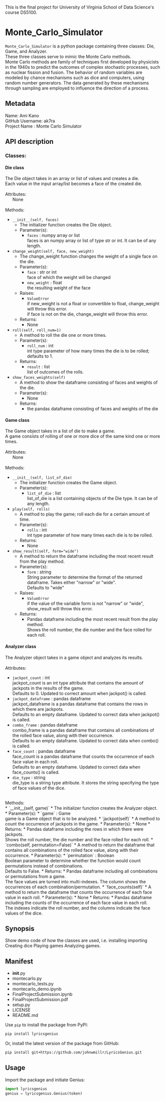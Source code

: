 This is the final project for University of Virginia School of Data Science's course DS5100.

# Monte_Carlo_Simulator

`Monte_Carlo_Simulator` is a python package containing three classes: Die, Game, and Analyzer. <br />
These three classes serve to mimic the Monte Carlo methods. <br />
Monte Carlo methods are family of techniques first developed by physicists in the 1940s to predict the outcomes of complex stochastic processes, such as nuclear fission and fusion. The behavior of random variables are modeled by chance mechanisms such as dice and computers, using random number generators. The data generated by these mechanisms through sampling are employed to influence the direction of a process.

## Metadata
Name: Ami Kano <br />
GitHub Username: ak7ra <br />
Project Name : Monte Carlo Simulator

## API description
### Classes:
#### Die class
The Die object takes in an array or list of values and creates a die. <br />
Each value in the input array/list becomes a face of the created die. <br />
<br />
Attributes: <br />
&nbsp;&nbsp;&nbsp;&nbsp;&nbsp;&nbsp;None <br />
<br />
Methods: <br />
* `__init__(self, faces)`
    * The initializer function creates the Die object.
    * Parameter(s):
        * `faces` : numpy array or list <br />
          faces is an numpy array or list of type str or int. It can be of any length.
* `change_weight(self, face, new_weight)`
    * The change_weight function changes the weight of a single face on the die.
    * Parameter(s):
        * `face` : str or int <br />
          face of which the weight will be changed
        * `new_weight` : float <br />
          the resulting weight of the face
    * Raises:
        * `ValueError` <br />
          if new_weight is not a float or convertible to float, change_weight will throw this error. <br />
          if face is not on the die, change_weight will throw this error. <br />
    * Returns:
        * None
* `roll(self, roll_num=1)`
    * A method to roll the die one or more times.
    * Parameter(s):
        * `roll_num` : int <br />
          int type parameter of how many times the die is to be rolled; defaults to 1.
    * Returns:
        * `result` : list <br />
          list of outcomes of the rolls.
* `show_faces_weights(self)`
    * A method to show the dataframe consisting of faces and weights of the die.
    * Parameter(s):
        * None
    * Returns:
        * the pandas dataframe consisting of faces and weights of the die
#### Game class
The Game object takes in a list of die to make a game. <br />
A game consists of rolling of one or more dice of the same kind one or more times. <br />
 <br />
Attributes: <br />
&nbsp;&nbsp;&nbsp;&nbsp;&nbsp;&nbsp;None <br />
<br />
Methods: <br />
* `__init__(self, list_of_die)`
    * The initializer function creates the Game object.
    * Parameter(s):
        * `list_of_die` : list <br />
          list_of_die is a list containing objects of the Die type. It can be of any length.
* `play(self, rolls)`
    * A method to play the game; roll each die for a certain amount of time.
    * Parameter(s):
        *  `rolls` : int <br />
           int type parameter of how many times each die is to be rolled.
    * Returns:
        * None 
* `show_result(self, form="wide")`
    * A method to return the dataframe including the most recent result from the play method.
    * Parameter(s):
        * `form` : string <br />
          String parameter to determine the format of the returned dataframe. Takes either "narrow" or "wide". <br />
          Defaults to "wide" 
    * Raises:
        * `ValueError` <br />
          if the value of the variable form is not "narrow" or "wide", show_result will throw this error.
    * Returns:
        * Pandas dataframe including the most recent result from the play method. <br />
          Shows the roll number, the die number and the face rolled for each roll.

#### Analyzer class
The Analyzer object takes in a game object and analyzes its results. <br />
 <br />
Attributes: <br />
* `jackpot_count` : int <br />
  jackpot_count is an int type attribute that contains the amount of jackpots in the results of the game. <br />
  Defaults to 0. Updated to correct amount when jackpot() is called.
* `jackpot_dataframe` : pandas dataframe <br />
  jackpot_dataframe is a pandas dataframe that contains the rows in which there are jackpots. <br />
  Defaults to an empty dataframe. Updated to correct data when jackpot() is called.
* `combo_frame` : pandas dataframe <br />
  combo_frame is a pandas dataframe that contains all combinations of the rolled face value, along with their occurrence. <br />
  Defaults to an empty dataframe. Updated to correct data when combo() is called.
* `face_count` : pandas dataframe <br />
  face_count is a pandas dataframe that counts the occurrence of each face value in each roll. <br />
  Defaults to an empty dataframe. Updated to correct data when face_counts() is called.
* `die_type` : string <br />
  die_type is a string type attribute. It stores the string specifying the type of face values of the dice.
<br />
Methods: <br />
* `__init__(self, game)`
    * The initializer function creates the Analyzer object.
    * Parameter(s):
        * `game` : Game <br />
          game is a Game object that is to be analyzed. 
* `jackpot(self)`
    * A method to count the occurrence of jackpots in the game.
    * Parameter(s):
        * None
    * Returns:
        * Pandas dataframe including the rows in which there were jackpots. <br />
          Shows the roll number, the die number and the face rolled for each roll.
* `combo(self, permutation=False)`
    * A method to return the dataframe that contains all combinations of the rolled face value, along with their occurrence.
    * Parameter(s):
        * `permutation` : Boolean <br />
          Boolean parameter to determine whether the function would count permutations instead of combinations. <br />
          Defaults to False.
    * Returns:
        * Pandas dataframe including all combinations or permutations from a game. <br />
          The face values are turned into multi-indexes. The column shows the occurrences of each combination/permutation. 
* `face_counts(self)`
    * A method to return the dataframe that counts the occurrence of each face value in each roll.
    * Parameter(s):
        * None
    * Returns:
        * Pandas dataframe including the counts of the occurrence of each face value in each roll. <br />
          The indexes indicate the roll number, and the columns indicate the face values of the dice.

## Synopsis
Show demo code of how the classes are used, i.e.
installing
importing
Creating dice
Playing games
Analyzing games.


## Manifest
* __init__.py
* montecarlo.py
* montecarlo_tests.py
* montecarlo_demo.ipynb
* FinalProjectSubmission.ipynb
* FinalProjectSubmission.pdf
* setup.py
* LICENSE
* README.md




Use `pip` to install the package from PyPI:

```bash
pip install lyricsgenius
```

Or, install the latest version of the package from GitHub:

```bash
pip install git+https://github.com/johnwmillr/LyricsGenius.git
```

## Usage
Import the package and initiate Genius:

```python
import lyricsgenius
genius = lyricsgenius.Genius(token)
```
